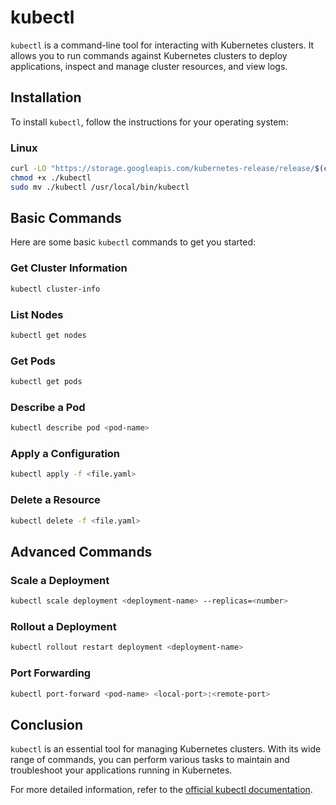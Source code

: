 # kubectl

`kubectl` is a command-line tool for interacting with Kubernetes clusters. It allows you to run commands against Kubernetes clusters to deploy applications, inspect and manage cluster resources, and view logs.

## Installation

To install `kubectl`, follow the instructions for your operating system:


### Linux

```sh
curl -LO "https://storage.googleapis.com/kubernetes-release/release/$(curl -s https://storage.googleapis.com/kubernetes-release/release/stable.txt)/bin/linux/amd64/kubectl"
chmod +x ./kubectl
sudo mv ./kubectl /usr/local/bin/kubectl
```

## Basic Commands

Here are some basic `kubectl` commands to get you started:

### Get Cluster Information

```sh
kubectl cluster-info
```

### List Nodes

```sh
kubectl get nodes
```

### Get Pods

```sh
kubectl get pods
```

### Describe a Pod

```sh
kubectl describe pod <pod-name>
```

### Apply a Configuration

```sh
kubectl apply -f <file.yaml>
```

### Delete a Resource

```sh
kubectl delete -f <file.yaml>
```

## Advanced Commands

### Scale a Deployment

```sh
kubectl scale deployment <deployment-name> --replicas=<number>
```

### Rollout a Deployment

```sh
kubectl rollout restart deployment <deployment-name>
```

### Port Forwarding

```sh
kubectl port-forward <pod-name> <local-port>:<remote-port>
```

## Conclusion

`kubectl` is an essential tool for managing Kubernetes clusters. With its wide range of commands, you can perform various tasks to maintain and troubleshoot your applications running in Kubernetes.

For more detailed information, refer to the [official kubectl documentation](https://kubernetes.io/docs/reference/kubectl/overview/).

